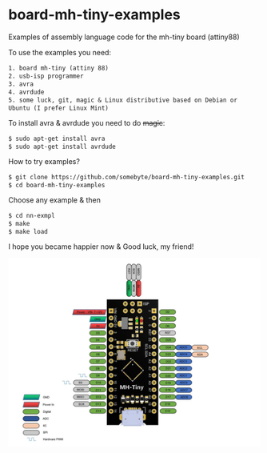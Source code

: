 # board-mh-tiny-examples
Examples of assembly language code for the mh-tiny board (attiny88)

To use the examples you need:
```
1. board mh-tiny (attiny 88)
2. usb-isp programmer
3. avra
4. avrdude
5. some luck, git, magic & Linux distributive based on Debian or Ubuntu (I prefer Linux Mint)
```

To install avra & avrdude you need to do ~~magic~~:
```
$ sudo apt-get install avra
$ sudo apt-get install avrdude
```

How to try examples?
```
$ git clone https://github.com/somebyte/board-mh-tiny-examples.git
$ cd board-mh-tiny-examples
```
Choose any example & then
```
$ cd nn-exmpl
$ make
$ make load 
```

I hope you became happier now & Good luck, my friend!

![mh-tiny](/images/mh-tiny.png)
